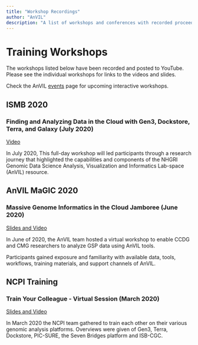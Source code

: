 ```yaml
---
title: "Workshop Recordings"
author: "AnVIL"
description: "A list of workshops and conferences with recorded proceedings featuring AnVIL tools and components."
---
```


# Training Workshops

The workshops listed below have been recorded and posted to YouTube. Please see the individual workshops for links to the videos and slides.

Check the AnVIL [events](/events) page for upcoming interactive workshops.


## ISMB 2020 
### Finding and Analyzing Data in the Cloud with Gen3, Dockstore, Terra, and Galaxy (July 2020)
[Video](/events/ismb2020-finding-and-analyzing-data-in-the-cloud#workshop-videos)

In July 2020, This full-day workshop will led participants through  a research journey that highlighted the capabilities
and components of the NHGRI Genomic Data Science Analysis, Visualization
and Informatics Lab-space (AnVIL) resource.

## AnVIL  MaGIC 2020
### Massive Genome Informatics in the Cloud Jamboree (June 2020)

[Slides and Video](/events/magic2020)


In June of 2020, the AnVIL team hosted a virtual workshop to enable CCDG and CMG researchers to analyze GSP data using AnVIL tools.

Participants gained exposure and familiarity with available data, tools, workflows, training materials, and support channels of AnVIL.


## NCPI Training
### Train Your Colleague - Virtual Session  (March 2020)
[Slides and Video](/ncpi/training/2020-03-17-train-your-colleague)

In March 2020 the NCPI team gathered to train each other on their various genomic analysis platforms.  Overviews  were given of Gen3, Terra, Dockstore, PIC-SURE, the Seven Bridges platform and ISB-CGC.



